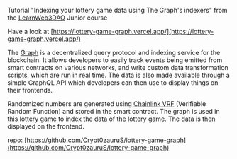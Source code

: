 Tutorial "Indexing your lottery game data using The Graph's indexers" from the [LearnWeb3DAO](https://learnweb3.io) Junior course

Have a look at [https://lottery-game-graph.vercel.app/](https://lottery-game-graph.vercel.app/)

The [Graph](https://thegraph.com/) is a decentralized query protocol and indexing service for the blockchain. It allows developers to easily track events being emitted from smart contracts on various networks, and write custom data transformation scripts, which are run in real time. The data is also made available through a simple GraphQL API which developers can then use to display things on their frontends.

Randomized numbers are generated using [Chainlink VRF](https://chain.link/vrf) (Verifiable Random Function) and stored in the smart contract.
The graph is used in this lottery game to index the data of the lottery game. The data is then displayed on the frontend.

repo: [https://github.com/Crypt0zauruS/lottery-game-graph](https://github.com/Crypt0zauruS/lottery-game-graph)
